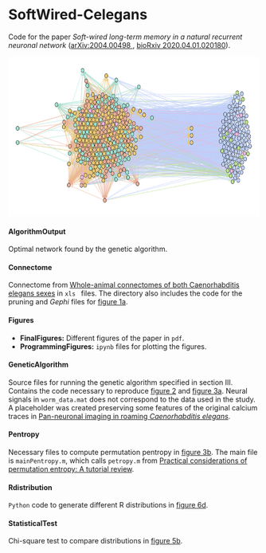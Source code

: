 # SoftWired-Celegans
Code for the paper *Soft-wired long-term memory in a natural recurrent neuronal network* ([arXiv:2004.00498
](https://arxiv.org/abs/2004.00498), [bioRxiv 2020.04.01.020180](https://www.biorxiv.org/content/10.1101/2020.04.01.020180v1.abstract)).

<p align="center">
    <img width="750" height="320"src="graph.png">
</p>

#### AlgorithmOutput

Optimal network found by the genetic algorithm. 

#### Connectome

Connectome from [Whole-animal connectomes of both Caenorhabditis elegans sexes](https://www.nature.com/articles/s41586-019-1352-7) in `xls ` files. The directory also includes the code for the pruning and *Gephi* files for <u>figure 1a</u>.

#### Figures

- **FinalFigures:** Different figures of the paper in `pdf`.
- **ProgrammingFigures:** `ipynb` files for plotting the figures.

#### GeneticAlgorithm

Source files for running the genetic algorithm specified in section III. Contains the code necessary to reproduce <u>figure 2</u> and <u>figure 3a</u>. Neural signals in `worm_data.mat` does not correspond to the data used in the study. A placeholder was created preserving some features of the original calcium traces in [Pan-neuronal imaging in roaming *Caenorhabditis elegans*](https://www.pnas.org/content/113/8/E1082.long).

#### Pentropy

Necessary files to compute permutation pentropy in <u>figure 3b</u>.  The main file is `mainPentropy.m`, which calls `petropy.m` from [Practical considerations of permutation entropy: A tutorial review](https://link.springer.com/article/10.1140/epjst/e2013-01862-7).

#### Rdistribution

`Python` code to generate different R distributions in <u>figure 6d</u>.

#### StatisticalTest

Chi-square test to compare distributions in <u>figure 5b</u>.







